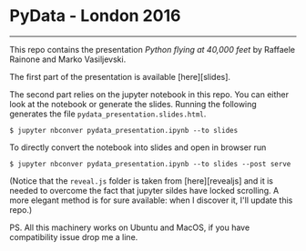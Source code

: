 # PyData - London 2016
---

This repo contains the presentation *Python flying at 40,000 feet* by Raffaele Rainone and Marko Vasiljevski.

The first part of the presentation is available [here][slides].

The second part relies on the jupyter notebook in this repo. You can either look at the notebook or generate the slides. Running the following generates the file `pydata_presentation.slides.html`.

    $ jupyter nbconver pydata_presentation.ipynb --to slides

To directly convert the notebook into slides and open in browser run

    $ jupyter nbconver pydata_presentation.ipynb --to slides --post serve

(Notice that the `reveal.js` folder is taken from [here][revealjs] and it is needed to overcome the fact that jupyter sildes have locked scrolling. A more elegant method is for sure available: when I discover it, I'll update this repo.)

PS. All this machinery works on Ubuntu and MacOS, if you have compatibility issue drop me a line.
